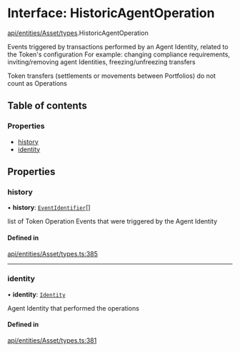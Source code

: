 # Interface: HistoricAgentOperation

[api/entities/Asset/types](../wiki/api.entities.Asset.types).HistoricAgentOperation

Events triggered by transactions performed by an Agent Identity, related to the Token's configuration
  For example: changing compliance requirements, inviting/removing agent Identities, freezing/unfreezing transfers

Token transfers (settlements or movements between Portfolios) do not count as Operations

## Table of contents

### Properties

- [history](../wiki/api.entities.Asset.types.HistoricAgentOperation#history)
- [identity](../wiki/api.entities.Asset.types.HistoricAgentOperation#identity)

## Properties

### history

• **history**: [`EventIdentifier`](../wiki/api.client.types.EventIdentifier)[]

list of Token Operation Events that were triggered by the Agent Identity

#### Defined in

[api/entities/Asset/types.ts:385](https://github.com/PolymeshAssociation/polymesh-sdk/blob/8a9e72221/src/api/entities/Asset/types.ts#L385)

___

### identity

• **identity**: [`Identity`](../wiki/api.entities.Identity.Identity)

Agent Identity that performed the operations

#### Defined in

[api/entities/Asset/types.ts:381](https://github.com/PolymeshAssociation/polymesh-sdk/blob/8a9e72221/src/api/entities/Asset/types.ts#L381)
